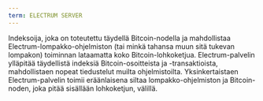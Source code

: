 ```yaml
---
term: ELECTRUM SERVER
---
```


Indeksoija, joka on toteutettu täydellä Bitcoin-nodella ja mahdollistaa Electrum-lompakko-ohjelmiston (tai minkä tahansa muun sitä tukevan lompakon) toiminnan lataamatta koko Bitcoin-lohkoketjua. Electrum-palvelin ylläpitää täydellistä indeksiä Bitcoin-osoitteista ja -transaktioista, mahdollistaen nopeat tiedustelut muilta ohjelmistoilta. Yksinkertaistaen Electrum-palvelin toimii eräänlaisena siltaa lompakko-ohjelmiston ja Bitcoin-noden, joka pitää sisällään lohkoketjun, välillä.